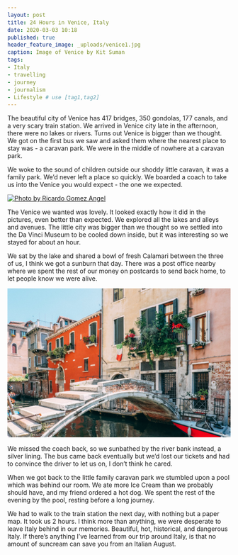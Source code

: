 ```yaml
---
layout: post
title: 24 Hours in Venice, Italy
date: 2020-03-03 10:18
published: true
header_feature_image: _uploads/venice1.jpg
caption: Image of Venice by Kit Suman
tags:  
- Italy
- travelling
- journey
- journalism
- Lifestyle # use [tag1,tag2]
---
```


The beautiful city of Venice has 417 bridges, 350 gondolas, 177 canals, and a very scary train station. We arrived in Venice city late in the afternoon, there were no lakes or rivers. Turns out Venice is bigger than we thought. We got on the first bus we saw and asked them where the nearest place to stay was - a caravan park. We were in the middle of nowhere at a caravan park.

We woke to the sound of children outside our shoddy little caravan, it was a family park. We’d never left a place so quickly. We boarded a coach to take us into the Venice you would expect - the one we expected.

[![Photo by Ricardo Gomez Angel](/_uploads/venice2.jpg)](/_uploads/venice2.jpg)

The Venice we wanted was lovely. It looked exactly how it did in the pictures, even better than expected. We explored all the lakes and alleys and avenues. The little city was bigger than we thought so we settled into the Da Vinci Museum to be cooled down inside, but it was interesting so we stayed for about an hour.

We sat by the lake and shared a bowl of fresh Calamari between the three of us, I think we got a sunburn that day. There was a post office nearby where we spent the rest of our money on postcards to send back home, to let people know we were alive.

[![Photo by Daniel Corneschi](/_uploads/Venice3.jpg)](/_uploads/Venice3.jpg)

We missed the coach back, so we sunbathed by the river bank instead, a silver lining. The bus came back eventually but we’d lost our tickets and had to convince the driver to let us on, I don’t think he cared.

When we got back to the little family caravan park we stumbled upon a pool which was behind our room. We ate more Ice Cream than we probably should have, and my friend ordered a hot dog. We spent the rest of the evening by the pool, resting before a long journey.

We had to walk to the train station the next day, with nothing but a paper map. It took us 2 hours. I think more than anything, we were desperate to leave Italy behind in our memories. Beautiful, hot, historical, and dangerous Italy. If there’s anything I’ve learned from our trip around Italy, is that no amount of suncream can save you from an Italian August.
